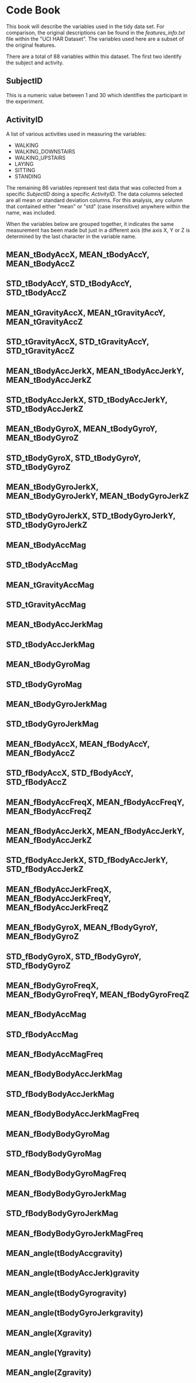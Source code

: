 # **Code Book** #

This book will describe the variables used in the tidy data set. For comparison, the original descriptions can be found in the *features_info.txt* file within the "UCI HAR Dataset". The variables used here are a subset of the original features. 

There are a total of 88 variables within this dataset. The first two identify the subject and activity. 

## SubjectID 
This is a numeric value between 1 and 30 which identifies the participant in the experiment. 

## ActivityID 
 A list of various activities used in measuring the variables:
- WALKING
- WALKING_DOWNSTAIRS
- WALKING_UPSTAIRS
- LAYING
- SITTING
- STANDING

The remaining 86 variables represent test data that was collected from a specific *SubjectID* doing a specific *ActivityID*. The data columns selected are all mean or standard deviation columns. For this analysis, any column that contained either "mean" or "std" (case insensitive) anywhere within the name, was included. 

When the variables below are grouped together, it indicates the same measurement has been made but just in a different axis (the axis X, Y or Z is determined by the last character in the variable name. 

## MEAN_tBodyAccX, MEAN_tBodyAccY, MEAN_tBodyAccZ  

## STD_tBodyAccY, STD_tBodyAccY, STD_tBodyAccZ 

## MEAN_tGravityAccX, MEAN_tGravityAccY, MEAN_tGravityAccZ 

## STD_tGravityAccX, STD_tGravityAccY, STD_tGravityAccZ 

## MEAN_tBodyAccJerkX, MEAN_tBodyAccJerkY, MEAN_tBodyAccJerkZ 

## STD_tBodyAccJerkX, STD_tBodyAccJerkY, STD_tBodyAccJerkZ 

## MEAN_tBodyGyroX, MEAN_tBodyGyroY, MEAN_tBodyGyroZ
 
## STD_tBodyGyroX, STD_tBodyGyroY, STD_tBodyGyroZ
 
## MEAN_tBodyGyroJerkX, MEAN_tBodyGyroJerkY, MEAN_tBodyGyroJerkZ
 
## STD_tBodyGyroJerkX, STD_tBodyGyroJerkY, STD_tBodyGyroJerkZ 

## MEAN_tBodyAccMag 

## STD_tBodyAccMag 

## MEAN_tGravityAccMag 

## STD_tGravityAccMag 

## MEAN_tBodyAccJerkMag 

## STD_tBodyAccJerkMag 

## MEAN_tBodyGyroMag 

## STD_tBodyGyroMag 

## MEAN_tBodyGyroJerkMag 

## STD_tBodyGyroJerkMag 

## MEAN_fBodyAccX, MEAN_fBodyAccY, MEAN_fBodyAccZ 

## STD_fBodyAccX, STD_fBodyAccY, STD_fBodyAccZ 

## MEAN_fBodyAccFreqX, MEAN_fBodyAccFreqY, MEAN_fBodyAccFreqZ 

## MEAN_fBodyAccJerkX, MEAN_fBodyAccJerkY, MEAN_fBodyAccJerkZ 

## STD_fBodyAccJerkX, STD_fBodyAccJerkY, STD_fBodyAccJerkZ 

## MEAN_fBodyAccJerkFreqX, MEAN_fBodyAccJerkFreqY, MEAN_fBodyAccJerkFreqZ 

## MEAN_fBodyGyroX, MEAN_fBodyGyroY, MEAN_fBodyGyroZ 

## STD_fBodyGyroX, STD_fBodyGyroY, STD_fBodyGyroZ 

## MEAN_fBodyGyroFreqX, MEAN_fBodyGyroFreqY, MEAN_fBodyGyroFreqZ

## MEAN_fBodyAccMag 

## STD_fBodyAccMag 

## MEAN_fBodyAccMagFreq 

## MEAN_fBodyBodyAccJerkMag 

## STD_fBodyBodyAccJerkMag 

## MEAN_fBodyBodyAccJerkMagFreq 

## MEAN_fBodyBodyGyroMag 

## STD_fBodyBodyGyroMag 

## MEAN_fBodyBodyGyroMagFreq 

## MEAN_fBodyBodyGyroJerkMag 

## STD_fBodyBodyGyroJerkMag 

## MEAN_fBodyBodyGyroJerkMagFreq 

## MEAN_angle(tBodyAccgravity) 

## MEAN_angle(tBodyAccJerk)gravity 

## MEAN_angle(tBodyGyrogravity) 

## MEAN_angle(tBodyGyroJerkgravity) 

## MEAN_angle(Xgravity) 

## MEAN_angle(Ygravity) 

## MEAN_angle(Zgravity) 



